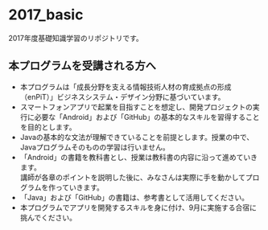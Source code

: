# 2017_basic
2017年度基礎知識学習のリポジトリです。

## 本プログラムを受講される方へ

- 本プログラムは「成長分野を支える情報技術人材の育成拠点の形成（enPiT）」ビジネスシステム・デザイン分野に基づいています。
- スマートフォンアプリで起業を目指すことを想定し、開発プロジェクトの実行に必要な「Android」および「GitHub」の基本的なスキルを習得することを目的とします。
- Javaの基本的な文法が理解できていることを前提とします。授業の中で、Javaプログラムそのものの学習は行いません。
- 「Android」の書籍を教科書とし、授業は教科書の内容に沿って進めていきます。  
講師が各章のポイントを説明した後に、みなさんは実際に手を動かしてプログラムを作っていきます。
- 「Java」および「GitHub」の書籍は、参考書として活用してください。
- 本プログラムでアプリを開発するスキルを身に付け、9月に実施する合宿に挑んでください。

